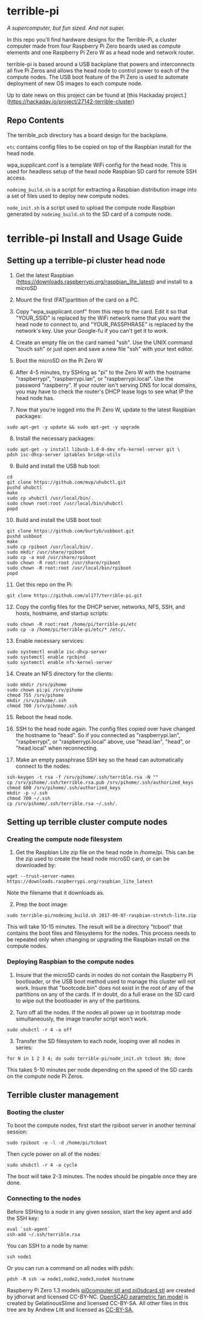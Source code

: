 # terrible-pi
*A supercomputer, but fun sized. And not super.*

In this repo you'll find hardware designs for the Terrible-Pi, a cluster
computer made from four Raspberry Pi Zero boards used as compute elements
and one Raspberry Pi Zero W as a head node and network router.

terrible-pi is based around a USB backplane that powers and interconnects
all five Pi Zeros and allows the head node to control power to each of the
compute nodes.  The USB boot feature of the Pi Zero is used to automate
deployment of new OS images to each compute node.

Up to date news on this project can be found at [this Hackaday project.]
(https://hackaday.io/project/27142-terrible-cluster)


Repo Contents
-------------
The terrible_pcb directory has a board design for the backplane.

`etc` contains config files to be copied on top of the Raspbian install for
the head node.

wpa_supplicant.conf is a template WiFi config for the head node.  This is used
for headless setup of the head node Raspbian SD card for remote SSH access.

`nodeimg_build.sh` is a script for extracting a Raspbian distribution image into
a set of files used to deploy new compute nodes.

`node_init.sh` is a script used to upload the compute node Raspbian generated
by `nodeimg_build.sh` to the SD card of a compute node.

terrible-pi Install and Usage Guide
===================================

Setting up a terrible-pi cluster head node
------------------------------------------

1. Get the latest Raspbian (https://downloads.raspberrypi.org/raspbian_lite_latest)
   and install to a microSD
   
2. Mount the first (FAT)partition of the card on a PC.
		
3. Copy "wpa_supplicant.conf" from this repo to the card.  Edit it so that
   "YOUR_SSID" is replaced by the WiFi network name that you want the head node
   to connect to, and "YOUR_PASSPHRASE" is replaced by the network's key.  Use
   your Google-fu if you can't get it to work.
		
4. Create an empty file on the card named "ssh".  Use the UNIX command "touch
   ssh" or just open and save a new file "ssh" with your text editor.
		
5. Boot the microSD on the Pi Zero W
		
6. After 4-5 minutes, try SSHing as "pi" to the Zero W with the hostname
   "raspberrypi", "raspberrypi.lan", or "raspberrypi.local".  Use the password
   "raspberry".  If your router isn't serving DNS for local domains, you may
   have to check the router's DHCP lease logs to see what IP the head node has.
		
7. Now that you're logged into the Pi Zero W, update to the latest Raspbian
   packages:

```
sudo apt-get -y update && sudo apt-get -y upgrade
```
			
8. Install the necessary packages:
			
```
sudo apt-get -y install libusb-1.0-0-dev nfs-kernel-server git \
pdsh isc-dhcp-server iptables bridge-utils
```
9. Build and install the USB hub tool:

```
cd
git clone https://github.com/mvp/uhubctl.git
pushd uhubctl
make
sudo cp uhubctl /usr/local/bin/.
sudo chown root:root /usr/local/bin/uhubctl
popd
```
10. Build and install the USB boot tool:
	
```
git clone https://github.com/burtyb/usbboot.git
pushd usbboot
make
sudo cp rpiboot /usr/local/bin/.
sudo mkdir /usr/share/rpiboot
sudo cp -a msd /usr/share/rpiboot
sudo chown -R root:root /usr/share/rpiboot
sudo chown -R root:root /usr/local/bin/rpiboot
popd
```
11. Get this repo on the Pi:

```
git clone https://github.com/al177/terrible-pi.git
```

12. Copy the config files for the DHCP server, networks, NFS, SSH, and
hosts, hostname, and startup scripts:

```
sudo chown -R root:root /home/pi/terrible-pi/etc			
sudo cp -a /home/pi/terrible-pi/etc/* /etc/.
```		
13. Enable necessary services:

```
sudo systemctl enable isc-dhcp-server
sudo systemctl enable rpcbind
sudo systemctl enable nfs-kernel-server
```
14. Create an NFS directory for the clients:

```
sudo mkdir /srv/pihome
sudo chown pi:pi /srv/pihome
chmod 755 /srv/pihome
mkdir /srv/pihome/.ssh
chmod 700 /srv/pihome/.ssh
```

15. Reboot the head node.

16. SSH to the head node again. The config files copied over have changed the
    hostname to "head".  So if you connected as "raspberrypi.lan",
    "raspberrypi", or "raspberrypi.local" above, use "head.lan", "head", or
    "head.local" when reconnecting.

17. Make an empty passphrase SSH key so the head can automatically connect to
    the nodes:

```
ssh-keygen -t rsa -f /srv/pihome/.ssh/terrible.rsa -N ""
cp /srv/pihome/.ssh/terrible.rsa.pub /srv/pihome/.ssh/authorized_keys
chmod 600 /srv/pihome/.ssh/authorized_keys
mkdir -p ~/.ssh
chmod 700 ~/.ssh
cp /srv/pihome/.ssh/terrible.rsa ~/.ssh/.
```

Setting up terrible cluster compute nodes
-----------------------------------------

### Creating the compute node filesystem

1. Get the Raspbian Lite zip file on the head node in /home/pi.  This can be
   the zip used to create the head node microSD card, or can be downloaded by:

```
wget --trust-server-names https://downloads.raspberrypi.org/raspbian_lite_latest
```
	 
Note the filename that it downloads as.

2. Prep the boot image:

```
sudo terrible-pi/nodeimg_build.sh 2017-09-07-raspbian-stretch-lite.zip
```
	
This will take 10-15 minutes.  The result will be a directory "tcboot"
that contains the boot files and filesystems for the nodes.  This process
needs to be repeated only when changing or upgrading the Raspbian install on
the compute nodes.

### Deploying Raspbian to the compute nodes

1. Insure that the microSD cards in nodes do not contain the Raspberry Pi
   bootloader, or the USB boot method used to manage this cluster will not work.
   Insure that "bootcode.bin" does not exist in the root of any of the
   partitions on any of the cards.  If in doubt, do a full erase on the SD card
   to wipe out the bootloader in any of the partitions.
	 
2. Turn off all the nodes.  If the nodes all power up in bootstrap mode
   simultaneously, the image transfer script won't work.

```
sudo uhubctl -r 4 -a off
```

3. Transfer the SD filesystem to each node, looping over all nodes in series:

```
for N in 1 2 3 4; do sudo terrible-pi/node_init.sh tcboot $N; done
```

This takes 5-10 minutes per node depending on the speed of the SD cards
on the compute node Pi Zeros.

Terrible cluster management
---------------------------

### Booting the cluster

To boot the compute nodes, first start the rpiboot server in another
terminal session:

```
sudo rpiboot -o -l -d /home/pi/tcboot
```

Then cycle power on all of the nodes:

```
sudo uhubctl -r 4 -a cycle
```

The boot will take 2-3 minutes.  The nodes should be pingable once they are
done.  

### Connecting to the nodes

Before SSHing to a node in any given session, start the key agent and add
the SSH key:

```
eval `ssh-agent`
ssh-add ~/.ssh/terrible.rsa
```

You can SSH to a node by name:

```
ssh node1
```

Or you can run a command on all nodes with pdsh:

```
pdsh -R ssh -w node1,node2,node3,node4 hostname
```


Raspberry Pi Zero 1.3 models
[pi0computer.stl and pi0sdcard.stl](https://www.thingiverse.com/thing:2101674)
are created by jdhorvat and licensed CC-BY-NC.  [OpenSCAD parametric fan model](https://www.thingiverse.com/thing:625905) is created by GelatinousSlime and licensed CC-BY-SA. All other files in this tree are by Andrew Litt and licensed as 
[CC-BY-SA.](https://creativecommons.org/licenses/by-sa/4.0/)
